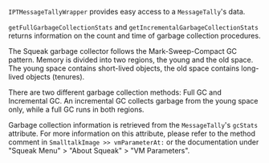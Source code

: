 `IPTMessageTallyWrapper` provides easy access to a `MessageTally`'s data.

`getFullGarbageCollectionStats` and `getIncrementalGarbageCollectionStats` returns information on the count and time of garbage collection procedures.

The Squeak garbage collector follows the Mark-Sweep-Compact GC pattern. Memory is divided into two regions, the young and the old space. The young space contains short-lived objects, the old space contains long-lived objects (tenures).
	
There are two different garbage collection methods: Full GC and Incremental GC. An incremental GC collects garbage from the young space only, while a full GC runs in both regions.

Garbage collection information is retrieved from the `MessageTally`'s `gcStats` attribute. For more information on this attribute, please refer to the method comment in `SmalltalkImage >> vmParameterAt:` or the documentation under "Squeak Menu" > "About Squeak" > "VM Parameters".
